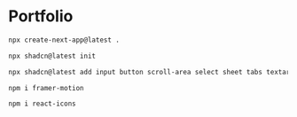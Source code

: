 # Portfolio

```bash
npx create-next-app@latest .
```
```bash
npx shadcn@latest init
```
```bash
npx shadcn@latest add input button scroll-area select sheet tabs textarea tooltip
```
```bash
npm i framer-motion
```
```bash
npm i react-icons
```
